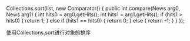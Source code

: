  Collections.sort(list, new Comparator<News>() {
            public int compare(News arg0, News arg1) {
                int hits0 = arg0.getHits();
                int hits1 = arg1.getHits();
                if (hits1 > hits0) {
                    return 1;
                } else if (hits1 == hits0) {
                    return 0;
                } else {
                    return -1;
                }
            }
        });

使用Collections.sort进行对象的排序
